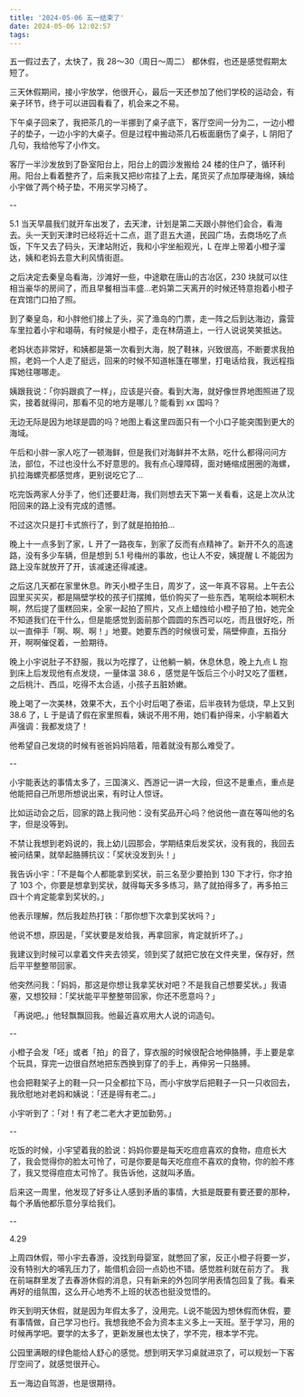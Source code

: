 ```yaml
---
title: '2024-05-06 五一结束了'
date: 2024-05-06 12:02:57
tags:
---
```



五一假过去了，太快了，我 28～30（周日～周二） 都休假，也还是感觉假期太短了。

三天休假期间，接小宇放学，他很开心，最后一天还参加了他们学校的运动会，有亲子环节，终于可以进园看看了，机会来之不易。

下午桌子回来了，我把茶几的一半挪到了桌子底下，客厅空间一分为二，一边小橙子的垫子，一边小宇的大桌子。但是过程中搬动茶几石板面磨伤了桌子，L 阴阳了几句，我给他写了小作文。

客厅一半沙发放到了卧室阳台上，阳台上的圆沙发搬给 24 楼的住户了，循环利用。阳台上看着整齐了，后来我又把纱帘挂了上去，尾货买了点加厚硬海绵，姨给小宇做了两个椅子垫，不用买学习椅了。

--

5.1 当天早晨我们就开车出发了，去天津，计划是第二天跟小胖他们会合，看海去。头一天到天津时已经将近十二点，逛了逛五大道，民园广场，去商场吃了点饭，下午又去了码头，天津站附近，我和小宇坐船观光，L 在岸上带着小橙子溜达，姨和老妈去意大利风情街逛。

之后决定去秦皇岛看海，沙滩好一些，中途歇在唐山的古冶区，230 块就可以住相当豪华的房间了，而且早餐相当丰盛...老妈第二天离开的时候还特意抱着小橙子在宾馆门口拍了照。

到了秦皇岛，和小胖他们接上了头，买了渔岛的门票，走一阵之后到达海边，露营车里拉着小宇和翊萌，有时候是小橙子，走在林荫道上，一行人说说笑笑抵达。

老妈状态非常好，和姨都是第一次看到大海，脱了鞋袜，兴致很高，不断要求我拍照，老妈一个人走了挺远，回来的时候不知道帐篷在哪里，打电话给我，我远程指挥她往哪哪走。

姨跟我说：「你妈跟疯了一样」，应该是兴奋。看到大海，就好像世界地图照进了现实，接着就得问，那看不见的地方是哪儿？能看到 xx 国吗？

无边无际是因为地球是圆的吗？地图上看这里四面只有一个小口子能突围到更大的海域。

午后和小胖一家人吃了一顿海鲜，但是我们对海鲜并不太熟，吃什么都得问问方法，部位，不过也没什么不好意思的。我有点心理障碍，面对蜷缩成圈圈的海螺，扒拉海螺壳都感觉疼，更别说吃它了...

吃完饭两家人分手了，他们还要赶海，我们则想去天下第一关看看，这是上次从沈阳回来的路上没有完成的遗憾。

不过这次只是打卡式旅行了，到了就是拍拍拍...

晚上十一点多到了家，L 开了一路夜车，到家了反而有点精神了。新开不久的高速路，没有多少车辆，但是想到 5.1 号梅州的事故，也让人不安，姨提醒 L 不能因为路上没车就放开了开，该减速还得减速。

之后这几天都在家里休息。昨天小橙子生日，周岁了，这一年真不容易。上午去公园里买买买，都是隔壁学校的孩子们摆摊，低价购买了一些东西，笔啊绘本啊积木啊，然后提了蛋糕回来，全家一起拍了照片，又点上蜡烛给小橙子拍了拍，她完全不知道我们在干什么，但是能感觉到面前那个圆圆的东西可以吃，而且很好吃，所以一直伸手「啊、啊、啊！」地要。她要东西的时候很可爱，隔壁伸直，五指分开，啊啊催促着，一脸期待。

晚上小宇说肚子不舒服，我以为吃撑了，让他躺一躺，休息休息，晚上九点 L 抱到床上后发现他有点发烧，一量体温 38.6 ，感觉是午饭后三个小时又吃了蛋糕，之后桃汁、西瓜，吃得不太合适，小孩子五脏娇嫩。

晚上喝了一次美林，效果不大，五个小时后喝了泰诺，后半夜转为低烧，早上又到 38.6 了，L 于是请了假在家里照看，姨说不用不用，她们看护得来，小宇躺着大声强调：我都发烧了！

他希望自己发烧的时候有爸爸妈妈陪着，陪着就没有那么难受了。

--

小宇能表达的事情太多了，三国演义、西游记一讲一大段，但这不是重点，重点是他能把自己所思所想说出来，有时让人惊讶。

比如运动会之后，回家的路上我问他：没有奖品开心吗？他说他一直在等叫他的名字，但是没等到。

不禁让我想到老妈说的，我上幼儿园那会，学期结束后发奖状，没有我的，我回去被问结果，就举起胳膊抗议：「奖状没发到头！」

我告诉小宇：「不是每个人都能拿到奖状，前三名至少要拍到 130 下才行，你才拍了 103 个，你要是想拿到奖状，就得每天多多练习，熟了就拍得多了，再多拍三四十个肯定能拿到奖状的。」

他表示理解，然后我趁热打铁：「那你想下次拿到奖状吗？」

他说不想，原因是，「奖状要是发给我，再拿回家，肯定就折坏了。」

我建议到时候可以拿着文件夹去领奖，领到奖了就把它放在文件夹里，保存好，然后平平整整带回家。

他突然问我：「妈妈，那这是你想让我拿奖状对吧？不是我自己想要奖状。」我语塞，又想狡辩：「奖状能平平整整带回家，你还不愿意吗？」

「再说吧。」他轻飘飘回我。他最近喜欢用大人说的词造句。

--

小橙子会发「呸」或者「拍」的音了，穿衣服的时候很配合地伸胳膊，手上要是拿个玩具，穿完一边很自然地把东西换到穿了的手上，再伸另一只胳膊。

也会把鞋架子上的鞋一只一只全都拉下马，而小宇放学后把鞋子一只一只收回去，我欣慰地对老妈和姨说：「还是得有老二。」

小宇听到了：「对！有了老二老大才更加勤劳。」

--

吃饭的时候，小宇望着我的脸说：妈妈你要是每天吃痘痘喜欢的食物，痘痘长大了，我会觉得你的脸太可怜了，可是你要是每天吃痘痘不喜欢的食物，你的脸不疼了，我又觉得痘痘太可怜了。我告诉他，这就叫矛盾。

后来这一周里，他发现了好多让人感到矛盾的事情，大抵是既要有要还要的那种，每个矛盾他都乐意分享给我们。

--

4.29

上周四休假，带小宇去春游，没找到母婴室，就憋回了家，反正小橙子将要一岁，没有特别大的哺乳压力了，能借机会回一点奶也不错。感觉胜利就在前方了。
我在前端群里发了去春游休假的消息，只有新来的外包同学用表情包回复了我。看来再好的组氛围，这么开心地秀不上班的状态也挺没觉悟的。

昨天到明天休假，就是因为年假太多了，没用完。L说不能因为想休假而休假，要有事情做，自己学习也行。我想我绝不会为资本主义多上一天班。至于学习，用的时候再学吧。要学的太多了，更新发展也太快了，学不完，根本学不完。

公园里满眼的绿色能给人舒心的感觉。想到明天学习桌就进京了，可以规划一下客厅空间了，就感觉很开心。

五一海边自驾游，也是很期待。



